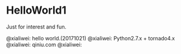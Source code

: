 # HelloWorld1
Just for interest and fun.

@xialiwei: hello world.(20171021)
@xialiwei: Python2.7.x + tornado4.x
@xialiwei: qiniu.com
@xialiwei: 